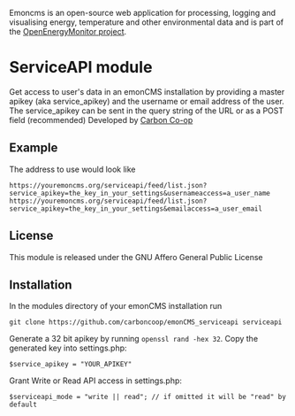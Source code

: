 Emoncms is an open-source web application for processing, logging and visualising energy, 
temperature and other environmental data and is part of the [OpenEnergyMonitor project](
http://openenergymonitor.org).

# ServiceAPI module
Get access to user's data in an emonCMS installation by providing a master apikey (aka service_apikey)
and the username or email address of the user.
The service_apikey can be sent in the query string of the URL or as a POST field (recommended)
Developed by [Carbon Co-op](https://carbon.coop/)

## Example
The address to use would look like
```
https://youremoncms.org/serviceapi/feed/list.json?service_apikey=the_key_in_your_settings&usernameaccess=a_user_name
https://youremoncms.org/serviceapi/feed/list.json?service_apikey=the_key_in_your_settings&emailaccess=a_user_email
```

## License
This module is released under the GNU Affero General Public License

## Installation
In the modules directory of your emonCMS installation run
```
git clone https://github.com/carboncoop/emonCMS_serviceapi serviceapi
```
Generate a 32 bit apikey by running `openssl rand -hex 32`. 
Copy the generated key into settings.php:
```
$service_apikey = "YOUR_APIKEY"
```

Grant Write or Read API access in settings.php:
```
$serviceapi_mode = "write || read"; // if omitted it will be "read" by default
```

